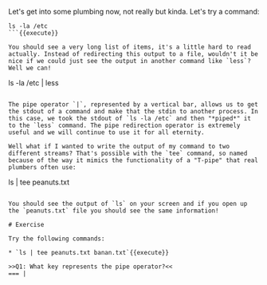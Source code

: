 Let's get into some plumbing now, not really but kinda. Let's try a command: 

```
ls -la /etc
```{{execute}}

You should see a very long list of items, it's a little hard to read actually. Instead of redirecting this output to a file, wouldn't it be nice if we could just see the output in another command like `less`? Well we can!

```
ls -la /etc | less
```{{execute}}

The pipe operator `|`, represented by a vertical bar, allows us to get the stdout of a command and make that the stdin to another process. In this case, we took the stdout of `ls -la /etc` and then "*piped*" it to the `less` command. The pipe redirection operator is extremely useful and we will continue to use it for all eternity. 

Well what if I wanted to write the output of my command to two different streams? That's possible with the `tee` command, so named because of the way it mimics the functionality of a "T-pipe" that real plumbers often use: 

```
ls | tee peanuts.txt
```{{execute}}

You should see the output of `ls` on your screen and if you open up the `peanuts.txt` file you should see the same information!

# Exercise

Try the following commands: 

* `ls | tee peanuts.txt banan.txt`{{execute}}

>>Q1: What key represents the pipe operator?<<
=== |
